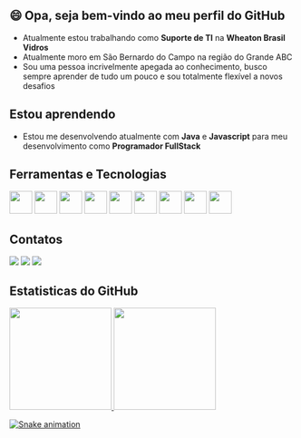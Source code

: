 ## 😄 Opa, seja bem-vindo ao meu perfil do GitHub
- Atualmente estou trabalhando como **Suporte de TI** na **Wheaton Brasil Vidros**
- Atualmente moro em São Bernardo do Campo na região do Grande ABC
- Sou uma pessoa incrivelmente apegada ao conhecimento, busco sempre aprender de tudo um pouco e sou totalmente flexível a novos desafios


## Estou aprendendo
- Estou me desenvolvendo atualmente com **Java** e **Javascript** para meu desenvolvimento como **Programador FullStack**
## Ferramentas e Tecnologias
<img loading="lazy" src="https://cdn.jsdelivr.net/gh/devicons/devicon@latest/icons/java/java-original-wordmark.svg" width="40" height="40"/> <img loading="lazy" src="https://cdn.jsdelivr.net/gh/devicons/devicon@latest/icons/javascript/javascript-original.svg" width="40" height="40"/> <img loading="lazy" src="https://cdn.jsdelivr.net/gh/devicons/devicon@latest/icons/json/json-original.svg" width="40" height="40"/> <img loading="lazy" src="https://cdn.jsdelivr.net/gh/devicons/devicon@latest/icons/mysql/mysql-original-wordmark.svg" width="40" height="40"/> <img loading="lazy" src="https://cdn.jsdelivr.net/gh/devicons/devicon@latest/icons/git/git-original.svg" width="40" height="40"/> <img loading="lazy" src="https://cdn.jsdelivr.net/gh/devicons/devicon@latest/icons/postman/postman-original.svg" width="40" height="40"/> <img loading="lazy" src="https://cdn.jsdelivr.net/gh/devicons/devicon@latest/icons/spring/spring-original-wordmark.svg" width="40" height="40"/> <img loading="lazy" src="https://cdn.jsdelivr.net/gh/devicons/devicon@latest/icons/bootstrap/bootstrap-original-wordmark.svg" width="40" height="40"/> <img loading="lazy" src="https://cdn.jsdelivr.net/gh/devicons/devicon@latest/icons/jquery/jquery-original-wordmark.svg" width="40" height="40"/>
 ## Contatos
<div>
<a href="https://instagram.com/euvitinhuh" target="_blank"><img loading="lazy" src="https://img.shields.io/badge/-Instagram-%23E4405F?style=for-the-badge&logo=instagram&logoColor=white" target="_blank"></a>
<a href = "mailto:contato_victorjoao@yahoo.com"><img loading="lazy" src="https://img.shields.io/badge/Gmail-D14836?style=for-the-badge&logo=gmail&logoColor=white" target="_blank"></a>
<a href="https://www.linkedin.com/in/joão-victor-bispo-94059225a/" target="_blank"><img loading="lazy" src="https://img.shields.io/badge/-LinkedIn-%230077B5?style=for-the-badge&logo=linkedin&logoColor=white" target="_blank"></a>   
</div>

 ## Estatisticas do GitHub
<div>
<a href="https://github.com/victorjoaonull">
<img loading="lazy" height="180em" src="https://github-readme-stats.vercel.app/api/top-langs/?username=victorjoaonull&layout=compact&langs_count=7&theme=dracula"/>
<img loading="lazy" height="180em" src="https://github-readme-stats.vercel.app/api?username=victorjoaonull&show_icons=true&theme=dracula&include_all_commits=true&count_private=true"/>
</div>

 ![Snake animation](https://github.com/victorjoaonull/victorjoaonull/blob/output/github-contribution-grid-snake.svg)
